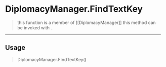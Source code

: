 # DiplomacyManager.FindTextKey
> this function is a member of [[DiplomacyManager]]
> this method can be invoked with `.`
-----
## Usage
> DiplomacyManager.FindTextKey()
